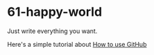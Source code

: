 # 61-happy-world
Just write everything you want.

Here's a simple tutorial about [How to use GitHub](./How_To_Use/HowToUse_GitHub.md)